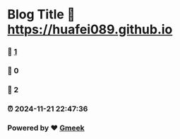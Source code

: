# Blog Title :link: https://huafei089.github.io 
### :page_facing_up: [1](https://huafei089.github.io/tag.html) 
### :speech_balloon: 0 
### :hibiscus: 2 
### :alarm_clock: 2024-11-21 22:47:36 
### Powered by :heart: [Gmeek](https://github.com/Meekdai/Gmeek)
